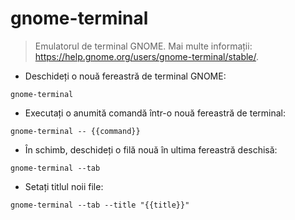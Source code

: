 # gnome-terminal

> Emulatorul de terminal GNOME.
> Mai multe informații: <https://help.gnome.org/users/gnome-terminal/stable/>.

- Deschideți o nouă fereastră de terminal GNOME:

`gnome-terminal`

- Executați o anumită comandă într-o nouă fereastră de terminal:

`gnome-terminal -- {{command}}`

- În schimb, deschideți o filă nouă în ultima fereastră deschisă:

`gnome-terminal --tab`

- Setați titlul noii file:

`gnome-terminal --tab --title "{{title}}"`
